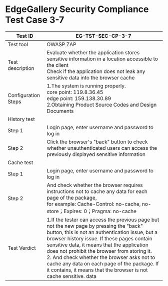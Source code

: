 # EdgeGallery Security Compliance Test Case 3-7

|Test ID   |EG-TST-SEC-CP-3-7   |
| ------------ | ------------ |
|Test tool   |OWASP ZAP   |
|Test description   |Evaluate whether the application stores sensitive information in a location accessible to the client<br>Check if the application does not leak any sensitive data into the browser cache|
|Configuration Steps   |1.The system is running properly.<br>core point: 119.8.36.45<br>edge point: 159.138.30.89<br>2.Obtaining Product Source Codes and Design Documents   |
|History test  | |
|Step 1   |Login page, enter username and password to log in  |
|Step 2   |Click the browser's "back" button to check whether unauthenticated users can access the previously displayed sensitive information |
|Cache test   |   |
|Step 1   |Login page, enter username and password to log in |
|Step 2   |And check whether the browser requires instructions not to cache any data for each page of the package, <br>for example: Cache-Control: no-cache, no-store；Expires: 0；Pragma: no-cache  |
|Test Verdict   |1.If the tester can access the previous page but not the new page by pressing the "back" button, this is not an authentication issue, but a browser history issue. If these pages contain sensitive data, it means that the application does not prohibit the browser from storing it.<br> 2. And check whether the browser asks not to cache any data on each page of the package. If it contains, it means that the browser is not cache sensitive. data |